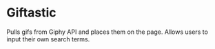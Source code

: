 # Giftastic
Pulls gifs from Giphy API and places them on the page. Allows users to input their own search terms.
